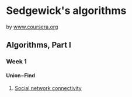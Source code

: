 # Sedgewick's algorithms 
by www.coursera.org

## Algorithms, Part I

### Week 1

#### Union−Find

1. [Social network connectivity](https://github.com/GorchakovIgor/sedgewick-algorithms-coursera/tree/main/src/main/java/org/sedgewick/algorithms/part_one/week_one/question_one)


